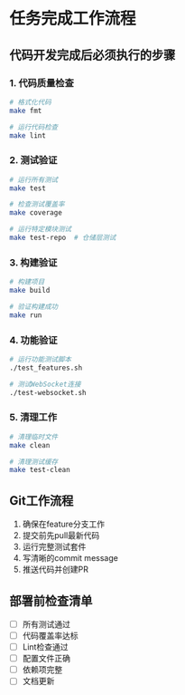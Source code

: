 # 任务完成工作流程

## 代码开发完成后必须执行的步骤

### 1. 代码质量检查
```bash
# 格式化代码
make fmt

# 运行代码检查
make lint
```

### 2. 测试验证
```bash
# 运行所有测试
make test

# 检查测试覆盖率
make coverage

# 运行特定模块测试
make test-repo  # 仓储层测试
```

### 3. 构建验证
```bash
# 构建项目
make build

# 验证构建成功
make run
```

### 4. 功能验证
```bash
# 运行功能测试脚本
./test_features.sh

# 测试WebSocket连接
./test-websocket.sh
```

### 5. 清理工作
```bash
# 清理临时文件
make clean

# 清理测试缓存
make test-clean
```

## Git工作流程
1. 确保在feature分支工作
2. 提交前先pull最新代码
3. 运行完整测试套件
4. 写清晰的commit message
5. 推送代码并创建PR

## 部署前检查清单
- [ ] 所有测试通过
- [ ] 代码覆盖率达标
- [ ] Lint检查通过
- [ ] 配置文件正确
- [ ] 依赖项完整
- [ ] 文档更新